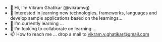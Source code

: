 - 👋 Hi, I’m Vikram Ghatikar (@vikramvg)
- 👀 Interested in learning new technologies, frameworks, languages and develop sample applications based on the learnings...
- 🌱 I’m currently learning ...
- 💞️ I’m looking to collaborate on learning ...
- 📫 How to reach me ... drop a mail to vikram.v.ghatikar@gmail.com

<!---
vikramvg/vikramvg is a ✨ special ✨ repository because its `README.md` (this file) appears on your GitHub profile.
You can click the Preview link to take a look at your changes.
--->
